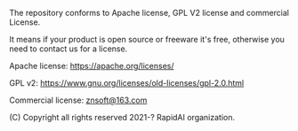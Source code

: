The repository conforms to Apache license, GPL V2 license and commercial License.

It means if your product is open source or freeware it's free, otherwise you need to contact us for a license.

Apache license: https://apache.org/licenses/

GPL v2: https://www.gnu.org/licenses/old-licenses/gpl-2.0.html

Commercial license:  znsoft@163.com


(C) Copyright all rights reserved 2021-?  RapidAI organization.
